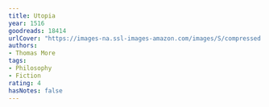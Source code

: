 ```yaml
---
title: Utopia
year: 1516
goodreads: 18414
urlCover: "https://images-na.ssl-images-amazon.com/images/S/compressed.photo.goodreads.com/books/1388190168i/18414.jpg"
authors:
- Thomas More
tags:
- Philosophy
- Fiction
rating: 4
hasNotes: false
---
```

